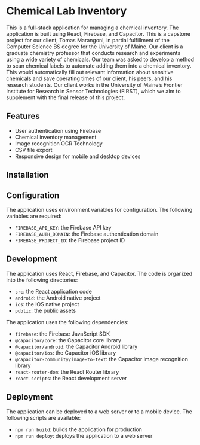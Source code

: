 # Chemical Lab Inventory

This is a full-stack application for managing a chemical inventory. The application is built using React, Firebase, and Capacitor. This is a capstone project for our client, Tomas Marangoni, in partial fulfillment of the Computer Science BS degree for the University of Maine. Our client is a graduate chemistry professor that conducts research and experiments using a wide variety of chemicals. Our team was asked to develop a method to scan chemical labels to automate adding them into a chemical inventory. This would automatically fill out relevant information about sensitive chemicals and save operating times of our client, his peers, and his research students. Our client works in the University of Maine’s Frontier Institute for Research in Sensor Technologies (FIRST), which we aim to supplement with the final release of this project.

## Features

- User authentication using Firebase
- Chemical inventory management
- Image recognition OCR Technology
- CSV file export
- Responsive design for mobile and desktop devices

## Installation



## Configuration

The application uses environment variables for configuration. The following variables are required:

- `FIREBASE_API_KEY`: the Firebase API key
- `FIREBASE_AUTH_DOMAIN`: the Firebase authentication domain
- `FIREBASE_PROJECT_ID`: the Firebase project ID

## Development

The application uses React, Firebase, and Capacitor. The code is organized into the following directories:

- `src`: the React application code
- `android`: the Android native project
- `ios`: the iOS native project
- `public`: the public assets

The application uses the following dependencies:

- `firebase`: the Firebase JavaScript SDK
- `@capacitor/core`: the Capacitor core library
- `@capacitor/android`: the Capacitor Android library
- `@capacitor/ios`: the Capacitor iOS library
- `@capacitor-community/image-to-text`: the Capacitor image recognition library
- `react-router-dom`: the React Router library
- `react-scripts`: the React development server

## Deployment

The application can be deployed to a web server or to a mobile device. The following scripts are available:

- `npm run build`: builds the application for production
- `npm run deploy`: deploys the application to a web server
